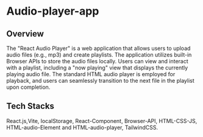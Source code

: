 # Audio-player-app

## Overview
The "React Audio Player" is a web application that allows users to upload audio files (e.g., mp3) and create playlists. The application utilizes built-in Browser APIs to store the audio files locally. Users can view and interact with a playlist, including a "now playing" view that displays the currently playing audio file. The standard HTML audio player is employed for playback, and users can seamlessly transition to the next file in the playlist upon completion.


## Tech Stacks
React.js,Vite, localStorage, React-Component, Browser-API, HTML-CSS-JS, HTML-audio-Element and HTML-audio-player, TailwindCSS.